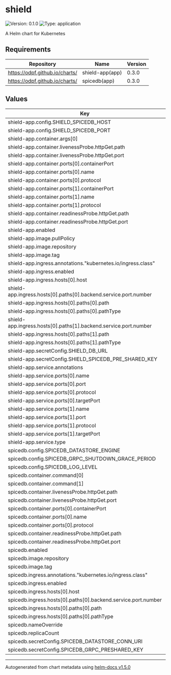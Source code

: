 # shield

![Version: 0.1.0](https://img.shields.io/badge/Version-0.1.0-informational?style=flat-square) ![Type: application](https://img.shields.io/badge/Type-application-informational?style=flat-square)

A Helm chart for Kubernetes

## Requirements

| Repository                     | Name            | Version |
| ------------------------------ | --------------- | ------- |
| https://odpf.github.io/charts/ | shield-app(app) | 0.3.0   |
| https://odpf.github.io/charts/ | spicedb(app)    | 0.3.0   |

## Values

| Key                                                              | Type   | Default                         | Description |
| ---------------------------------------------------------------- | ------ | ------------------------------- | ----------- |
| shield-app.config.SHIELD_SPICEDB_HOST                            | string | `"spicedb.namespace.svc.local"` |             |
| shield-app.config.SHIELD_SPICEDB_PORT                            | int    | `50051`                         |             |
| shield-app.container.args[0]                                     | string | `"serve"`                       |             |
| shield-app.container.livenessProbe.httpGet.path                  | string | `"/ping"`                       |             |
| shield-app.container.livenessProbe.httpGet.port                  | int    | `5556`                          |             |
| shield-app.container.ports[0].containerPort                      | int    | `8080`                          |             |
| shield-app.container.ports[0].name                               | string | `"tcp"`                         |             |
| shield-app.container.ports[0].protocol                           | string | `"TCP"`                         |             |
| shield-app.container.ports[1].containerPort                      | int    | `5556`                          |             |
| shield-app.container.ports[1].name                               | string | `"proxy"`                       |             |
| shield-app.container.ports[1].protocol                           | string | `"TCP"`                         |             |
| shield-app.container.readinessProbe.httpGet.path                 | string | `"/ping"`                       |             |
| shield-app.container.readinessProbe.httpGet.port                 | int    | `5556`                          |             |
| shield-app.enabled                                               | bool   | `true`                          |             |
| shield-app.image.pullPolicy                                      | string | `"IfNotPresent"`                |             |
| shield-app.image.repository                                      | string | `"odpf/shield"`                 |             |
| shield-app.image.tag                                             | string | `"0.2.0-rc"`                    |             |
| shield-app.ingress.annotations."kubernetes.io/ingress.class"     | string | `"contour"`                     |             |
| shield-app.ingress.enabled                                       | bool   | `true`                          |             |
| shield-app.ingress.hosts[0].host                                 | string | `"shield.example.com"`          |             |
| shield-app.ingress.hosts[0].paths[0].backend.service.port.number | int    | `8080`                          |             |
| shield-app.ingress.hosts[0].paths[0].path                        | string | `"/admin"`                      |             |
| shield-app.ingress.hosts[0].paths[0].pathType                    | string | `"Prefix"`                      |             |
| shield-app.ingress.hosts[0].paths[1].backend.service.port.number | int    | `5556`                          |             |
| shield-app.ingress.hosts[0].paths[1].path                        | string | `"/"`                           |             |
| shield-app.ingress.hosts[0].paths[1].pathType                    | string | `"ImplementationSpecific"`      |             |
| shield-app.secretConfig.SHIELD_DB_URL                            | string | `nil`                           |             |
| shield-app.secretConfig.SHIELD_SPICEDB_PRE_SHARED_KEY            | string | `nil`                           |             |
| shield-app.service.annotations                                   | object | `{}`                            |             |
| shield-app.service.ports[0].name                                 | string | `"tcp"`                         |             |
| shield-app.service.ports[0].port                                 | int    | `8080`                          |             |
| shield-app.service.ports[0].protocol                             | string | `"TCP"`                         |             |
| shield-app.service.ports[0].targetPort                           | string | `"tcp"`                         |             |
| shield-app.service.ports[1].name                                 | string | `"proxy"`                       |             |
| shield-app.service.ports[1].port                                 | int    | `5556`                          |             |
| shield-app.service.ports[1].protocol                             | string | `"TCP"`                         |             |
| shield-app.service.ports[1].targetPort                           | string | `"proxy"`                       |             |
| shield-app.service.type                                          | string | `"ClusterIP"`                   |             |
| spicedb.config.SPICEDB_DATASTORE_ENGINE                          | string | `nil`                           |             |
| spicedb.config.SPICEDB_GRPC_SHUTDOWN_GRACE_PERIOD                | string | `"5s"`                          |             |
| spicedb.config.SPICEDB_LOG_LEVEL                                 | string | `"info"`                        |             |
| spicedb.container.command[0]                                     | string | `"spicedb"`                     |             |
| spicedb.container.command[1]                                     | string | `"serve"`                       |             |
| spicedb.container.livenessProbe.httpGet.path                     | string | `"/"`                           |             |
| spicedb.container.livenessProbe.httpGet.port                     | int    | `8080`                          |             |
| spicedb.container.ports[0].containerPort                         | int    | `50051`                         |             |
| spicedb.container.ports[0].name                                  | string | `"tcp"`                         |             |
| spicedb.container.ports[0].protocol                              | string | `"TCP"`                         |             |
| spicedb.container.readinessProbe.httpGet.path                    | string | `"/"`                           |             |
| spicedb.container.readinessProbe.httpGet.port                    | int    | `8080`                          |             |
| spicedb.enabled                                                  | bool   | `true`                          |             |
| spicedb.image.repository                                         | string | `"quay.io/authzed/spicedb"`     |             |
| spicedb.image.tag                                                | string | `"v1.2.0"`                      |             |
| spicedb.ingress.annotations."kubernetes.io/ingress.class"        | string | `"contour"`                     |             |
| spicedb.ingress.enabled                                          | bool   | `true`                          |             |
| spicedb.ingress.hosts[0].host                                    | string | `"spicedb.example.com"`         |             |
| spicedb.ingress.hosts[0].paths[0].backend.service.port.number    | int    | `80`                            |             |
| spicedb.ingress.hosts[0].paths[0].path                           | string | `"/"`                           |             |
| spicedb.ingress.hosts[0].paths[0].pathType                       | string | `"ImplementationSpecific"`      |             |
| spicedb.nameOverride                                             | string | `"shield-spicedb"`              |             |
| spicedb.replicaCount                                             | int    | `2`                             |             |
| spicedb.secretConfig.SPICEDB_DATASTORE_CONN_URI                  | string | `nil`                           |             |
| spicedb.secretConfig.SPICEDB_GRPC_PRESHARED_KEY                  | string | `nil`                           |             |

---

Autogenerated from chart metadata using [helm-docs v1.5.0](https://github.com/norwoodj/helm-docs/releases/v1.5.0)

